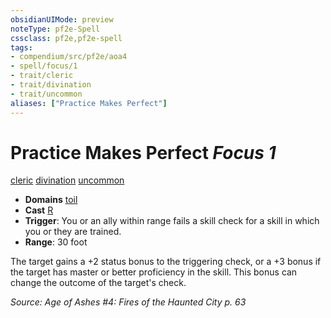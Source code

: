 ```yaml
---
obsidianUIMode: preview
noteType: pf2e-Spell
cssclass: pf2e,pf2e-spell
tags:
- compendium/src/pf2e/aoa4
- spell/focus/1
- trait/cleric
- trait/divination
- trait/uncommon
aliases: ["Practice Makes Perfect"]
---
```

# Practice Makes Perfect *Focus 1*   
[cleric](rules/traits/cleric.md "Cleric Class Trait")  [divination](rules/traits/divination.md "Divination School Trait")  [uncommon](rules/traits/uncommon.md "Uncommon Rarity Trait")  

- **Domains** [toil](compendium/setting/domains.md#Toil)
- **Cast** [R](rules/core-rulebook/chapter-9-playing-the-game.md#Actions "Reaction") 
- **Trigger**: You or an ally within range fails a skill check for a skill in which you or they are trained.
- **Range**: 30 foot

The target gains a +2 status bonus to the triggering check, or a +3 bonus if the target has master or better proficiency in the skill. This bonus can change the outcome of the target's check.

*Source: Age of Ashes #4: Fires of the Haunted City p. 63*